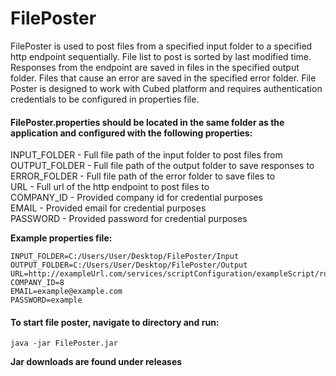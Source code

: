 # FilePoster

FilePoster is used to post files from a specified input folder to a specified http endpoint sequentially. File list to post is sorted by last modified time. Responses from the endpoint are saved in files in the specified output folder. Files that cause an error are saved in the specified error folder. File Poster is designed to work with Cubed platform and requires authentication credentials to be configured in properties file.

#### FilePoster.properties should be located in the same folder as the application and configured with the following properties:

INPUT_FOLDER - Full file path of the input folder to post files from  
OUTPUT_FOLDER - Full file path of the output folder to save responses to
ERROR_FOLDER - Full file path of the error folder to save files to  
URL - Full url of the http endpoint to post files to  
COMPANY_ID - Provided company id for credential purposes  
EMAIL - Provided email for credential purposes  
PASSWORD - Provided password for credential purposes  

**Example properties file:**

```
INPUT_FOLDER=C:/Users/User/Desktop/FilePoster/Input
OUTPUT_FOLDER=C:/Users/User/Desktop/FilePoster/Output
URL=http://exampleUrl.com/services/scriptConfiguration/exampleScript/run
COMPANY_ID=8
EMAIL=example@example.com
PASSWORD=example
```

#### To start file poster, navigate to directory and run:
```
java -jar FilePoster.jar
```

**Jar downloads are found under releases**
